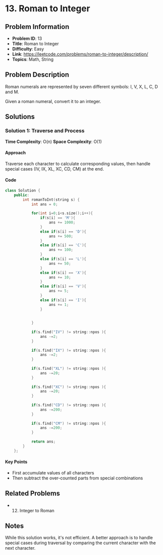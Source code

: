 # 13. Roman to Integer

## Problem Information
- **Problem ID**: 13
- **Title**: Roman to Integer
- **Difficulty**: Easy
- **Link**: https://leetcode.com/problems/roman-to-integer/description/
- **Topics**: Math, String

## Problem Description

Roman numerals are represented by seven different symbols: I, V, X, L, C, D and M.

Given a roman numeral, convert it to an integer.

## Solutions

### Solution 1: Traverse and Process
**Time Complexity**: O(n)
**Space Complexity**: O(1)

#### Approach
Traverse each character to calculate corresponding values, then handle special cases (IV, IX, XL, XC, CD, CM) at the end.

#### Code
```cpp
class Solution {
    public:
        int romanToInt(string s) {
            int ans = 0;
            
            for(int i=0;i<s.size();i++){
                if(s[i] == 'M'){
                    ans += 1000;
                }
                else if(s[i] == 'D'){
                    ans += 500;
                }
                else if(s[i] == 'C'){
                    ans += 100;
                }
                else if(s[i] == 'L'){
                    ans += 50;
                }
                else if(s[i] == 'X'){
                    ans += 10;
                }
                else if(s[i] == 'V'){
                    ans += 5;
                }
                else if(s[i] == 'I'){
                    ans += 1;
                }
    
                
            }
    
            if(s.find("IV") != string::npos ){
                ans -=2;
            }
    
            if(s.find("IX") != string::npos ){
                ans -=2;
            }
    
            if(s.find("XL") != string::npos ){
                ans -=20;
            }
    
            if(s.find("XC") != string::npos ){
                ans -=20;
            }
    
            if(s.find("CD") != string::npos ){
                ans -=200;
            }
    
            if(s.find("CM") != string::npos ){
                ans -=200;
            }
    
            return ans;
        }
    };
```

#### Key Points
- First accumulate values of all characters
- Then subtract the over-counted parts from special combinations

## Related Problems
- 12. Integer to Roman

## Notes
While this solution works, it's not efficient. A better approach is to handle special cases during traversal by comparing the current character with the next character.